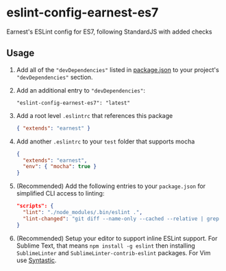 # eslint-config-earnest-es7
Earnest's ESLint config for ES7, following StandardJS with added checks

## Usage

1. Add all of the `"devDependencies"` listed in [package.json](https://github.com/meetearnest/eslint-config-earnest-es7/blob/master/package.json) to your project's `"devDependencies"` section.

2. Add an additional entry to `"devDependencies"`:

    `"eslint-config-earnest-es7": "latest"`

3. Add a root level `.eslintrc` that references this package

    ```json
    { "extends": "earnest" }
    ```

4. Add another `.eslintrc` to your `test` folder that supports mocha

    ```json
    {
      "extends": "earnest",
      "env": { "mocha": true }
    }
    ```

5. (Recommended) Add the following entries to your `package.json` for simplified CLI access to linting:

    ```json
    "scripts": {
      "lint": "./node_modules/.bin/eslint .",
      "lint-changed": "git diff --name-only --cached --relative | grep '\\.js$' | xargs ./node_modules/.bin/eslint"
    }
    ```

6. (Recommended) Setup your editor to support inline ESLint support. For Sublime Text, that means `npm install -g eslint` then installing `SublimeLinter` and `SublimeLinter-contrib-eslint` packages.  For Vim use [Syntastic](https://github.com/scrooloose/syntastic).
